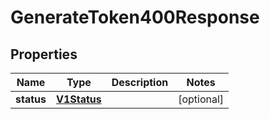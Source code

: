 

# GenerateToken400Response


## Properties

| Name | Type | Description | Notes |
|------------ | ------------- | ------------- | -------------|
|**status** | [**V1Status**](V1Status.md) |  |  [optional] |



